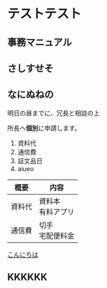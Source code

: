 # テストテスト
## 事務マニュアル
## さしすせそ
## なにぬねの
明日の昼までに、冗長と相談の上

所長へ**個別**に申請します。
1.  資料代
2. 通信費
3. 証文品日
4. aiueo

|概要|内容
|--|--
|資料代|資料本<br>有料アプリ
|通信費|切手<br>宅配便料金
[こんにちは](https://www.youtube.com/)
##
## KKKKKK
